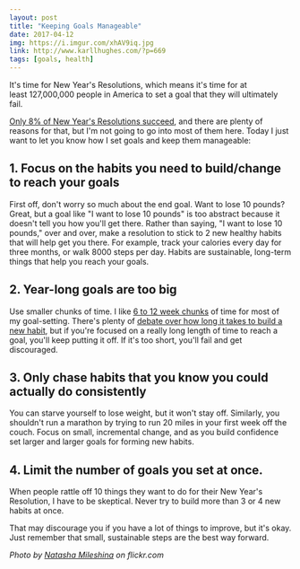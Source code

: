 ```yaml
---
layout: post
title: "Keeping Goals Manageable"
date: 2017-04-12
img: https://i.imgur.com/xhAV9iq.jpg
link: http://www.karllhughes.com/?p=669
tags: [goals, health]
---
```

It's time for New Year's Resolutions, which means it's time for at least 127,000,000 people in America to set a goal that they will ultimately fail.

[Only 8% of New Year's Resolutions succeed](http://stephenshapiro.com/interesting-new-years-resolution-statistics/), and there are plenty of reasons for that, but I'm not going to go into most of them here. Today I just want to let you know how I set goals and keep them manageable:

## 1. Focus on the habits you need to build/change to reach your goals

First off, don't worry so much about the end goal. Want to lose 10 pounds? Great, but a goal like "I want to lose 10 pounds" is too abstract because it doesn't tell you how you'll get there. Rather than saying, "I want to lose 10 pounds," over and over, make a resolution to stick to 2 new healthy habits that will help get you there. For example, track your calories every day for three months, or walk 8000 steps per day. Habits are sustainable, long-term things that help you reach your goals.

## 2. Year-long goals are too big

Use smaller chunks of time. I like [6 to 12 week chunks](http://www.fastcompany.com/3040289/why-90-day-goals-are-better-than-year-long-ones?partner) of time for most of my goal-setting. There's plenty of [debate over how long it takes to build a new habit](http://jamesclear.com/new-habit), but if you're focused on a really long length of time to reach a goal, you'll keep putting it off. If it's too short, you'll fail and get discouraged.

## 3. Only chase habits that you know you could actually do consistently

You can starve yourself to lose weight, but it won't stay off. Similarly, you shouldn't run a marathon by trying to run 20 miles in your first week off the couch. Focus on small, incremental change, and as you build confidence set larger and larger goals for forming new habits.

## 4. Limit the number of goals you set at once.

When people rattle off 10 things they want to do for their New Year's Resolution, I have to be skeptical. Never try to build more than 3 or 4 new habits at once.

That may discourage you if you have a lot of things to improve, but it's okay. Just remember that small, sustainable steps are the best way forward.

_Photo by [Natasha Mileshina](https://www.flickr.com/photos/bubbo-tubbo/ "Go to Natasha Mileshina's photostream") on flickr.com_
